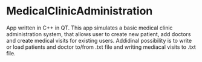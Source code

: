 # MedicalClinicAdministration
App written in C++ in QT. This app simulates a basic medical clinic administration system, that allows user to create new patient, add doctors and create medical visits for existing users. Addidinal possibility is to write or load patients and doctor to/from .txt file and writing mediacal visits to .txt file. 
